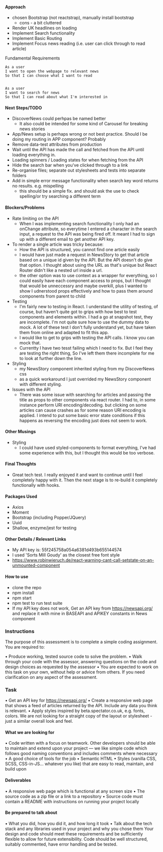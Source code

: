 #### Approach
- chosen Bootstrap (not reactstrap), manually install bootstrap
    - cons - a bit cluttered
-  Render UK headlines on loading
-  Implement Search functionality 
-  Implement Basic Routing
-  Implement Focus news reading (i.e. user can click through to read article)

Fundamental Requirements

```
As a user
I want to open the webpage to relevant news
So that I can choose what I want to read


As a user
I want to search for news
So that I can read about what I'm interested in
```


#### Next Steps/TODO
- DiscoverNews could perhpas be named better
    - It also could be intended for some kind of Carousel for breaking news stories
- App/News setup is perhaps wrong or not best practice. Should I be doing my routing in APP component? Probably
- Remove data-test attributes from production
- Wait until the API has made the call and fetched from the API until loading everything in. 
- Loading spinners / Loading states for when fetching from the API
- Hide the search bar when you've clicked through to a link
- Re-organise files; separate out stylesheets and tests into separate folders
- Add in simple error message functionality when search key word returns no results. e.g. mispelling
    - this should be a simple fix. and should ask the use to check spelling/or try searching a different term


#### Blockers/Problems
- Rate limiting on the API
    - When I was implementing search functionality I only had an onChange attribute, so everytime I entered a character in the search input, a request to the API was being fired off. It meant I had to sign up with a different email to get another API key. 
- To render a single article was tricky because:
    - How the API is structured, you cannot find one article easily
    - I would have just made a request in NewsStory to get that article based on a unique id given by the API. But the API doesn't do give that option. I thought about using the URL as that's unique but React Router didn't like a nested url inside a url. 
    - the other option was to use context as a wrapper for everything, so I could easily have each component access to props, but I thought that would be unneccessry and maybe overkill, plus I wanted to show I udnerstood props effectively and how to pass them around components from parent to child
- Testing
    - I'm fairly new to testing in React. I understand the utility of testing, of course, but haven't quite got to grips with how best to test components and elements within. I had a go at snapshot test, they are incomplete. I'm not quite sure how to use the dummy data to mock. A lot of these test I don't fully understand yet, but have taken them from online and adapted to fit this app.
    - I would like to get to grips with testing the API calls. I know you can mock that.
    - Currentty I have two tesst failing which I need to fix. But I feel they are testing the right thing, So I've left them there incomplete for me to look at further down the line.
- Styling 
    - my NewsStory component inherited styling from my DiscoverNews css
    - as a quick workaround I just overrided my NewsStory component with different styling. 
- Issues with the API
    - There was some issue with searching for articles and passing the title as props to other components via react router. I had to, in some instance perform URI encoding/decoding. but clicking on some articles can cause crashes as for some reason URI encoding is applied. I intend to put some basic error state conditions if this happens as reversing the encoding just does not seem to work. 

#### Other Musings
- Styling
    - I could have used styled-components to format everything, I've had some experience with this, but I thought this would be too verbose. 

#### Final Thoughts

- Great tech test. I really enjoyed it and want to continue until I feel completely happy with it. Then the next stage is to re-build it completely functionally with hooks.

#### Packages Used

- Axios
- Moment
- Bootstrap (including Popper/JQuery)
- Uuid
- Shallow, enzyme/jest for testing

#### Other Details / Relevant Links
- My API key is: 55f245758a054a6381d493b655144574
- I used 'Sorts Mill Goudy' as the closest free font style
- https://www.robinwieruch.de/react-warning-cant-call-setstate-on-an-unmounted-component

#### How to use
- clone the repo
- npm install
- npm start
- npm test to run test suite
- If my API key does not work, Get an API key from https://newsapi.org/ and replace it with mine in BASEAPI and APIKEY constants in News component








### Instructions

The purpose of this assessment is to complete a simple coding assignment. You are required to:

• Produce working, tested source code to solve the problem.
• Walk through your code with the assessor, answering questions on the code and design choices as requested by the assessor
• You are expected to work on this task on your own, without help or advice from others. If you need clarification on any aspect of the assessment.

### Task
• Get an API key for https://newsapi.org/
• Create a responsive web page that shows a feed of articles returned by the API. Include any data you think is relevant.
• Apply styles inspired by beta.spectator.co.uk, e.g. fonts, colors. We are not looking for a straight copy of the layout or stylesheet - just a similar overall look and feel.

#### What we are looking for
• Code written with a focus on teamwork. Other developers should be able to maintain and extend upon your project — we like simple code which follows good naming conventions and includes comments where necessary
• A good choice of tools for the job
• Semantic HTML
• Styles (vanilla CSS, SCSS, CSS-in-JS... whatever you like) that are easy to read, maintain, and build upon

#### Deliverables
• A responsive web page which is functional at any screen size
• The source code as a zip file or a link to a repository
• Source code must contain a README with instructions on running your project locally

#### Be prepared to talk about
• What you did, how you did it, and how long it took
• Talk about the tech stack and any libraries used in your project and why you chose them
Your design and code should meet these requirements and be sufficiently flexible to allow for future extensibility. Code should be well structured, suitably commented, have error handling and be tested.